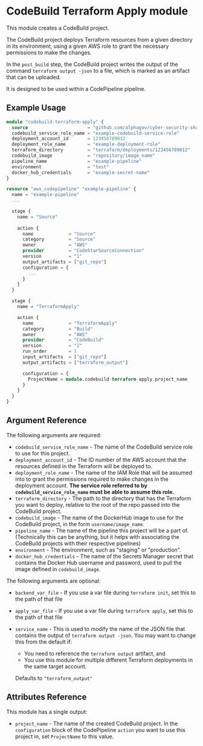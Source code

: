# CodeBuild Terraform Apply module

This module creates a CodeBuild project.

The CodeBuild project deploys Terraform resources from a given directory in its environment, using a
given AWS role to grant the necessary permissions to make the changes.

In the `post_build` step, the CodeBuild project writes the output of the command `terraform output
-json` to a file, which is marked as an artifact that can be uploaded.

It is designed to be used within a CodePipeline pipeline.


## Example Usage
```terraform
module "codebuild-terraform-apply" {
  source                      = "github.com/alphagov/cyber-security-shared-terraform-modules//codebuild/codebuild_terraform_apply"
  codebuild_service_role_name = "example-codebuild-service-role"
  deployment_account_id       = 123456789012
  deployment_role_name        = "example-deployment-role"
  terraform_directory         = "terraform/deployments/123456789012"
  codebuild_image             = "repository/image_name"
  pipeline_name               = "example-pipeline"
  environment                 = "test"
  docker_hub_credentials      = "example-secret-name"
}

resource "aws_codepipeline" "example-pipeline" {
  name = "example-pipeline"
  ...

  stage {
    name = "Source"
    
    action {
      name             = "Source"
      category         = "Source"
      owner            = "AWS"
      provider         = "CodeStarSourceConnection"
      version          = "1"
      output_artifacts = ["git_repo"]
      configuration = {
        ...
      }
    }
  }

  stage {
    name = "TerraformApply"

    action {
      name             = "TerraformApply"
      category         = "Build"
      owner            = "AWS"
      provider         = "CodeBuild"
      version          = "1"
      run_order        = 1
      input_artifacts  = ["git_repo"]
      output_artifacts = ["terraform_output"]

      configuration = {
        ProjectName = module.codebuild-terraform-apply.project_name
      }
    }
  }
}
```

## Argument Reference
The following arguments are required:
- `codebuild_service_role_name` - The name of the CodeBuild service role to use for this project.
- `deployment_account_id` - The ID number of the AWS account that the resources defined in the
  Terraform will be deployed to.
- `deployment_role_name` - The name of the IAM Role that will be assumed into to grant the
  permissions required to make changes in the deployment account. **The service role referred to by
  `codebuild_service_role_name` must be able to assume this role.**
- `terraform_directory` - The path to the directory that has the Terraform you want to deploy,
  relative to the root of the repo passed into the CodeBuild project.
- `codebuild_image` - The name of the DockerHub image to use for the CodeBuild project, in the form
  `username/image_name`.
- `pipeline_name` - The name of the pipeline this project will be a part of. (Technically this can
  be anything, but it helps with associating the CodeBuild projects with their respective pipelines)
- `environment` - The environment, such as "staging" or "production".
- `docker_hub_credentials` - The name of the Secrets Manager secret that contains the Docker Hub
  username and password, used to pull the image defined in `codebuild_image`.

The following arguments are optional:
- `backend_var_file` - If you use a var file during `terraform init`, set this to the path of that
  file
- `apply_var_file` - If you use a var file during `terraform apply`, set this to the path of that
  file
- `service_name` - This is used to modify the name of the JSON file that contains the output of
  `terraform output -json`. You may want to change this from the default if:
  - You need to reference the `terraform output` artifact, and
  - You use this module for multiple different Terraform deployments in the same target account.
  
  Defaults to `"terraform_output"`

## Attributes Reference
This module has a single output:
- `project_name` - The name of the created CodeBuild project. In the `configuration` block of the
  CodePipeline `action` you want to use this project in, set `ProjectName` to this value.
